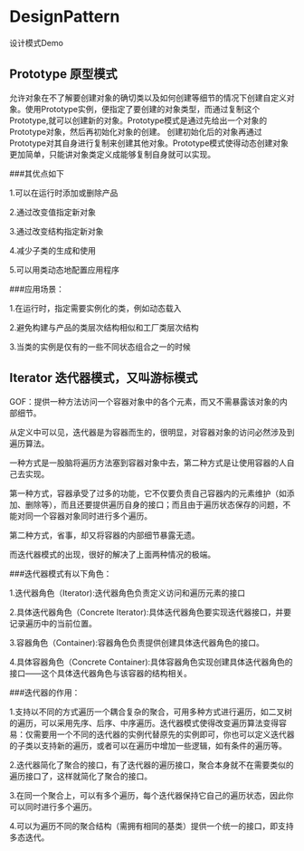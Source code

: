 DesignPattern
====
设计模式Demo

Prototype 原型模式
-------
允许对象在不了解要创建对象的确切类以及如何创建等细节的情况下创建自定义对象。使用Prototype实例，便指定了要创建的对象类型，而通过复制这个Prototype,就可以创建新的对象。Prototype模式是通过先给出一个对象的Prototype对象，然后再初始化对象的创建。
创建初始化后的对象再通过Prototype对其自身进行复制来创建其他对象。Prototype模式使得动态创建对象更加简单，只能讲对象类定义成能够复制自身就可以实现。

###其优点如下

  1.可以在运行时添加或删除产品
  
  2.通过改变值指定新对象
  
  3.通过改变结构指定新对象
  
  4.减少子类的生成和使用
  
  5.可以用类动态地配置应用程序
  
###应用场景：

  1.在运行时，指定需要实例化的类，例如动态载入
  
  2.避免构建与产品的类层次结构相似和工厂类层次结构
  
  3.当类的实例是仅有的一些不同状态组合之一的时候

Iterator   迭代器模式，又叫游标模式
-------
GOF：提供一种方法访问一个容器对象中的各个元素，而又不需暴露该对象的内部细节。

从定义中可以见，迭代器是为容器而生的，很明显，对容器对象的访问必然涉及到遍历算法。

一种方式是一股脑将遍历方法塞到容器对象中去，第二种方式是让使用容器的人自己去实现。

第一种方式，容器承受了过多的功能，它不仅要负责自己容器内的元素维护（如添加、删除等），而且还要提供遍历自身的接口；而且由于遍历状态保存的问题，不能对同一个容器对象同时进行多个遍历。

第二种方式，省事，却又将容器的内部细节暴露无遗。

而迭代器模式的出现，很好的解决了上面两种情况的极端。

###迭代器模式有以下角色：

  1.迭代器角色（Iterator):迭代器角色负责定义访问和遍历元素的接口
  
  2.具体迭代器角色（Concrete Iterator):具体迭代器角色要实现迭代器接口，并要记录遍历中的当前位置。
  
  3.容器角色（Container):容器角色负责提供创建具体迭代器角色的接口。
  
  4.具体容器角色（Concrete Container):具体容器角色实现创建具体迭代器角色的接口——这个具体迭代器角色与该容器的结构相关。
  
###迭代器的作用：

  1.支持以不同的方式遍历一个耦合复杂的聚合，可用多种方式进行遍历，如二叉树的遍历，可以采用先序、后序、中序遍历。迭代器模式使得改变遍历算法变得容易：仅需要用一个不同的迭代器的实例代替原先的实例即可，你也可以定义迭代器的子类以支持新的遍历，或者可以在遍历中增加一些逻辑，如有条件的遍历等。
  
  2.迭代器简化了聚合的接口，有了迭代器的遍历接口，聚合本身就不在需要类似的遍历接口了，这样就简化了聚合的接口。
  
  3.在同一个聚合上，可以有多个遍历，每个迭代器保持它自己的遍历状态，因此你可以同时进行多个遍历。
  
  4.可以为遍历不同的聚合结构（需拥有相同的基类）提供一个统一的接口，即支持多态迭代。
  

